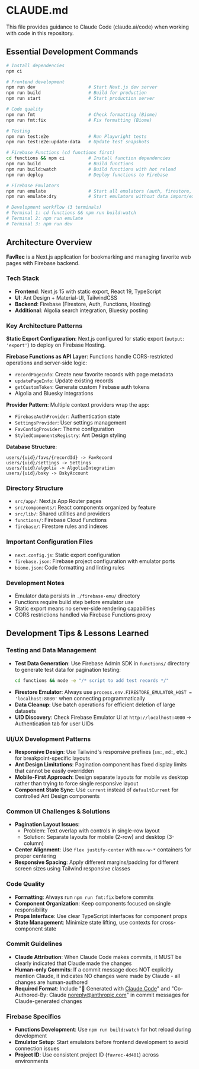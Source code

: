 # CLAUDE.md

This file provides guidance to Claude Code (claude.ai/code) when working with code in this repository.

## Essential Development Commands

```bash
# Install dependencies
npm ci

# Frontend development
npm run dev                    # Start Next.js dev server
npm run build                  # Build for production
npm run start                  # Start production server

# Code quality
npm run fmt                    # Check formatting (Biome)
npm run fmt:fix                # Fix formatting (Biome)

# Testing
npm run test:e2e               # Run Playwright tests
npm run test:e2e:update-data   # Update test snapshots

# Firebase Functions (cd functions first)
cd functions && npm ci         # Install function dependencies
npm run build                  # Build functions
npm run build:watch            # Build functions with hot reload
npm run deploy                 # Deploy functions to Firebase

# Firebase Emulators
npm run emulate                # Start all emulators (auth, firestore, functions)
npm run emulate:dry            # Start emulators without data import/export

# Development workflow (3 terminals)
# Terminal 1: cd functions && npm run build:watch
# Terminal 2: npm run emulate
# Terminal 3: npm run dev
```

## Architecture Overview

**FavRec** is a Next.js application for bookmarking and managing favorite web pages with Firebase backend.

### Tech Stack
- **Frontend**: Next.js 15 with static export, React 19, TypeScript
- **UI**: Ant Design + Material-UI, TailwindCSS
- **Backend**: Firebase (Firestore, Auth, Functions, Hosting)
- **Additional**: Algolia search integration, Bluesky posting

### Key Architecture Patterns

**Static Export Configuration**: Next.js configured for static export (`output: 'export'`) to deploy on Firebase Hosting.

**Firebase Functions as API Layer**: Functions handle CORS-restricted operations and server-side logic:
- `recordPageInfo`: Create new favorite records with page metadata
- `updatePageInfo`: Update existing records
- `getCustomToken`: Generate custom Firebase auth tokens
- Algolia and Bluesky integrations

**Provider Pattern**: Multiple context providers wrap the app:
- `FirebaseAuthProvider`: Authentication state
- `SettingsProvider`: User settings management
- `FavConfigProvider`: Theme configuration
- `StyledComponentsRegistry`: Ant Design styling

**Database Structure**:
```
users/{uid}/favs/{recordId} -> FavRecord
users/{uid}/settings -> Settings
users/{uid}/algolia -> AlgoliaIntegration
users/{uid}/bsky -> BskyAccount
```

### Directory Structure
- `src/app/`: Next.js App Router pages
- `src/components/`: React components organized by feature
- `src/lib/`: Shared utilities and providers
- `functions/`: Firebase Cloud Functions
- `firebase/`: Firestore rules and indexes

### Important Configuration Files
- `next.config.js`: Static export configuration
- `firebase.json`: Firebase project configuration with emulator ports
- `biome.json`: Code formatting and linting rules

### Development Notes
- Emulator data persists in `./firebase-emu/` directory
- Functions require build step before emulator use
- Static export means no server-side rendering capabilities
- CORS restrictions handled via Firebase Functions proxy

## Development Tips & Lessons Learned

### Testing and Data Management
- **Test Data Generation**: Use Firebase Admin SDK in `functions/` directory to generate test data for pagination testing:
  ```bash
  cd functions && node -e "/* script to add test records */"
  ```
- **Firestore Emulator**: Always use `process.env.FIRESTORE_EMULATOR_HOST = 'localhost:8080'` when connecting programmatically
- **Data Cleanup**: Use batch operations for efficient deletion of large datasets
- **UID Discovery**: Check Firebase Emulator UI at `http://localhost:4000` → Authentication tab for user UIDs

### UI/UX Development Patterns
- **Responsive Design**: Use Tailwind's responsive prefixes (`sm:`, `md:`, etc.) for breakpoint-specific layouts
- **Ant Design Limitations**: Pagination component has fixed display limits that cannot be easily overridden
- **Mobile-First Approach**: Design separate layouts for mobile vs desktop rather than trying to force single responsive layout
- **Component State Sync**: Use `current` instead of `defaultCurrent` for controlled Ant Design components

### Common UI Challenges & Solutions
- **Pagination Layout Issues**: 
  - Problem: Text overlap with controls in single-row layout
  - Solution: Separate layouts for mobile (2-row) and desktop (3-column)
- **Center Alignment**: Use `flex justify-center` with `max-w-*` containers for proper centering
- **Responsive Spacing**: Apply different margins/padding for different screen sizes using Tailwind responsive classes

### Code Quality
- **Formatting**: Always run `npm run fmt:fix` before commits
- **Component Organization**: Keep components focused on single responsibility
- **Props Interface**: Use clear TypeScript interfaces for component props
- **State Management**: Minimize state lifting, use contexts for cross-component state

### Commit Guidelines
- **Claude Attribution**: When Claude Code makes commits, it MUST be clearly indicated that Claude made the changes
- **Human-only Commits**: If a commit message does NOT explicitly mention Claude, it indicates NO changes were made by Claude - all changes are human-authored
- **Required Format**: Include "🤖 Generated with [Claude Code](https://claude.ai/code)" and "Co-Authored-By: Claude <noreply@anthropic.com>" in commit messages for Claude-generated changes

### Firebase Specifics
- **Functions Development**: Use `npm run build:watch` for hot reload during development
- **Emulator Setup**: Start emulators before frontend development to avoid connection issues
- **Project ID**: Use consistent project ID (`favrec-4d401`) across environments